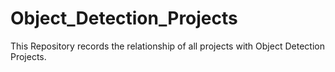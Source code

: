 # Object_Detection_Projects
This Repository records the relationship of all projects with Object Detection Projects.
